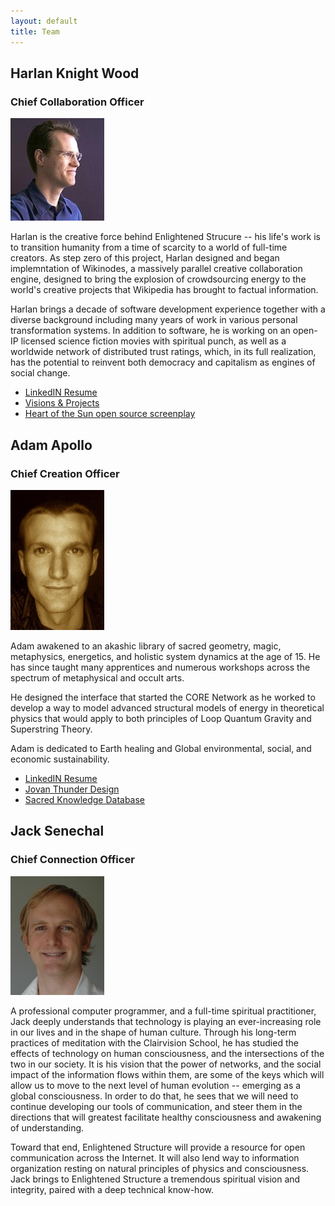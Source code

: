 ```yaml
---
layout: default
title: Team
---
```


## Harlan Knight Wood
### Chief Collaboration Officer
<img src="../IMG/harlan.jpg" class="bio" /> 
                                              
Harlan is the creative force behind Enlightened Strucure -- his life's work is to transition humanity from a time of scarcity to a world of full-time creators.  As step zero of this project, Harlan designed and began implemntation of Wikinodes, a massively parallel creative collaboration engine, designed to bring the explosion of crowdsourcing energy to the world's creative projects that Wikipedia has brought to factual information.

Harlan brings a decade of software development experience together with a diverse background including many years of work in various personal transformation systems.  In addition to software, he is working on an open-IP licensed science fiction movies with spiritual punch, as well as a worldwide network of distributed trust ratings, which, in its full realization, has the potential to reinvent both democracy and capitalism as engines of social change.

* [LinkedIN Resume](http://www.linkedin.com/in/harlanwood)
* [Visions & Projects](http://www.harlanknight.net)
* [Heart of the Sun open source screenplay](http://heartofthesun.net) 

## Adam Apollo
### Chief Creation Officer
<img src="../IMG/adam.jpg" class="bio" /> 

Adam awakened to an akashic library of sacred geometry, magic, metaphysics, energetics, and holistic system dynamics at the age of 15.  He has since taught many apprentices and numerous workshops across the spectrum of metaphysical and occult arts.                                                                              

He designed the interface that
started the CORE Network as he worked to develop a way to model
advanced structural models of energy in theoretical physics that would
apply to both principles of Loop Quantum Gravity and Superstring Theory.

Adam is dedicated to Earth healing and Global
environmental, social, and economic sustainability.          

* [LinkedIN Resume](http://www.linkedin.com/in/adamapollo)
* [Jovan Thunder Design](http://www.jovanthunder.com)
* [Sacred Knowledge Database](http://www.adamapollo.info)

## Jack Senechal
### Chief Connection Officer
<img src="../IMG/jack.jpg" class="bio" /> 

A professional computer programmer, and a full-time spiritual practitioner, Jack deeply understands that technology is playing an ever-increasing role in our lives and in the shape of human culture. Through his long-term practices of meditation with the Clairvision School, he has studied the effects of technology on human consciousness, and the intersections of the two in our society. It is his vision that the power of networks, and the social impact of the information flows within them, are some of the keys which will allow us to move to the next level of human evolution -- emerging as a global consciousness. In order to do that, he sees that we will need to continue developing our tools of communication, and steer them in the directions that will greatest facilitate healthy consciousness and awakening of understanding.

Toward that end, Enlightened Structure will provide a resource for open communication across the Internet. It will also lend way to information organization resting on natural principles of physics and consciousness. Jack  brings to Enlightened Structure a tremendous spiritual vision and integrity, paired with a deep technical know-how.  
